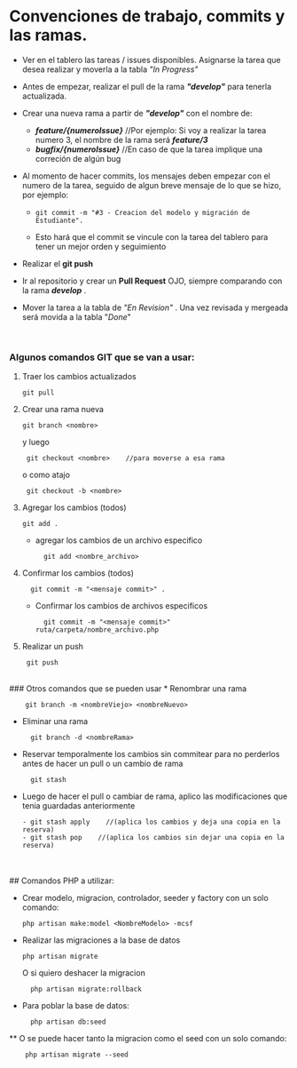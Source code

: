 # Convenciones de trabajo, commits y las ramas.
* Ver en el tablero las tareas / issues disponibles. Asignarse la tarea que desea realizar y moverla a la tabla _"In Progress"_
* Antes de empezar, realizar el pull de la rama **_"develop"_** para tenerla actualizada.
* Crear una nueva rama a partir de **_"develop"_** con el nombre de:
    - **_feature/{numeroIssue}_**        //Por ejemplo: Si voy a realizar la tarea numero 3, el nombre de la rama será **_feature/3_**
    - **_bugfix/{numeroIssue}_**         //En caso de que la tarea implique una correción de algún bug
* Al momento de hacer commits, los mensajes deben empezar con el numero de la tarea, seguido de algun breve mensaje de lo que se hizo, por ejemplo:
  -     git commit -m "#3 - Creacion del modelo y migración de Estudiante".
  - Esto hará que el commit se vincule con la tarea del tablero para tener un mejor orden y seguimiento
    
* Realizar el **git push**
* Ir al repositorio y crear un **Pull Request** OJO, siempre comparando con la rama **_develop_** .
  
* Mover la tarea a la tabla de _"En Revision"_ . Una vez revisada y mergeada será movida a la tabla "_Done_"

<br/>

### Algunos comandos GIT que se van a usar:

1) Traer los cambios actualizados
  
       git pull

2) Crear una rama nueva
  
       git branch <nombre>

    y luego

	    git checkout <nombre>    //para moverse a esa rama

    o como atajo

	    git checkout -b <nombre>

3) Agregar los cambios (todos)

       git add .

    * agregar los cambios de un archivo especifico

            git add <nombre_archivo>

4) Confirmar los cambios (todos)
	
         git commit -m "<mensaje commit>" .

    * Confirmar los cambios de archivos especificos
        
            git commit -m "<mensaje commit>" ruta/carpeta/nombre_archivo.php

5) Realizar un push

        git push

<br/>
### Otros comandos que se pueden usar
* Renombrar una rama

        git branch -m <nombreViejo> <nombreNuevo>

* Eliminar una rama

        git branch -d <nombreRama>

* Reservar temporalmente los cambios sin commitear para no perderlos antes de hacer un pull o un cambio de rama

        git stash

- Luego de hacer el pull o cambiar de rama, aplico las modificaciones que tenia guardadas anteriormente

      - git stash apply    //(aplica los cambios y deja una copia en la reserva)
      - git stash pop    //(aplica los cambios sin dejar una copia en la reserva)

<br/>
<br/>
## Comandos PHP a utilizar:

* Crear modelo, migracion, controlador, seeder y factory con un solo comando:

      php artisan make:model <NombreModelo> -mcsf

* Realizar las migraciones a la base de datos

      php artisan migrate
  O si quiero deshacer la migracion

        php artisan migrate:rollback

* Para poblar la base de datos:
  
        php artisan db:seed

** O se puede hacer tanto la migracion como el seed con un solo comando:
        
        php artisan migrate --seed
